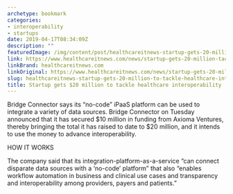 ```yaml
---
archetype: bookmark
categories:
- interoperability
- startups
date: 2019-04-17T08:34:09Z
description: ""
featuredImage: /img/content/post/healthcareitnews-startup-gets-20-million-to-tackle-healthcare-interoperability.jpg
link: https://www.healthcareitnews.com/news/startup-gets-20-million-tackle-healthcare-interoperability
linkBrand: healthcareitnews.com
linkOriginal: https://www.healthcareitnews.com/news/startup-gets-20-million-tackle-healthcare-interoperability
slug: healthcareitnews-startup-gets-20-million-to-tackle-healthcare-interoperability
title: Startup gets $20 million to tackle healthcare interoperability
---
```

Bridge Connector says its “no-code” iPaaS platform can be used to integrate a variety of data sources. Bridge Connector on Tuesday announced that it has secured $10 million in funding from Axioma Ventures, thereby bringing the total it has raised to date to $20 million, and it intends to use the money to advance interoperability.

HOW IT WORKS

The company said that its integration-platform-as-a-service “can connect disparate data sources with a ‘no-code’ platform” that also “enables workflow automation in business and clinical use cases and transparency and interoperability among providers, payers and patients.”

